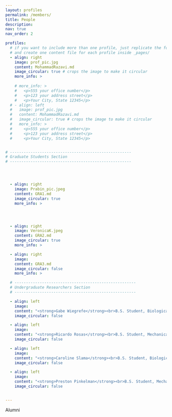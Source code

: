 ```yaml
---
layout: profiles
permalink: /members/
title: People
description: 
nav: true
nav_order: 2

profiles:
  # if you want to include more than one profile, just replicate the following block
  # and create one content file for each profile inside _pages/
  - align: right
    image: prof_pic.jpg
    content: MohammadRazavi.md
    image_circular: true # crops the image to make it circular
    more_info: >
    
    # more_info: >
    #   <p>555 your office number</p>
    #   <p>123 your address street</p>
    #   <p>Your City, State 12345</p>
  # - align: left
  #   image: prof_pic.jpg
  #   content: MohammadRazavi.md
  #   image_circular: true # crops the image to make it circular
  #   more_info: >
  #     <p>555 your office number</p>
  #     <p>123 your address street</p>
  #     <p>Your City, State 12345</p>


# -----------------------------------------------------
# Graduate Students Section
# -----------------------------------------------------




  - align: right
    image: Prabin_pic.jpeg
    content: GRA1.md
    image_circular: true
    more_info: >




  - align: right
    image: VeronicaK.jpeg
    content: GRA2.md
    image_circular: true
    more_info: >

  - align: right
    image: 
    content: GRA3.md
    image_circular: false
    more_info: >

  # -----------------------------------------------------
  # Undergraduate Researchers Section
  # -----------------------------------------------------

  - align: left
    image: 
    content: "<strong>Gabe Wiegrefe</strong><br>B.S. Student, Biological Systems Engineering"
    image_circular: false

  - align: left
    image: 
    content: "<strong>Ricardo Rosas</strong><br>B.S. Student, Mechanical Engineering"
    image_circular: false

  - align: left
    image: 
    content: "<strong>Caroline Slama</strong><br>B.S. Student, Biological Systems Engineering"
    image_circular: false

  - align: left
    image: 
    content: "<strong>Preston Pinkelman</strong><br>B.S. Student, Mechanical Engineering"
    image_circular: false


---
```

Alumni
